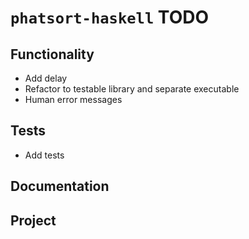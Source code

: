 # `phatsort-haskell` TODO

## Functionality

* Add delay
* Refactor to testable library and separate executable
* Human error messages

## Tests

* Add tests

## Documentation

## Project
